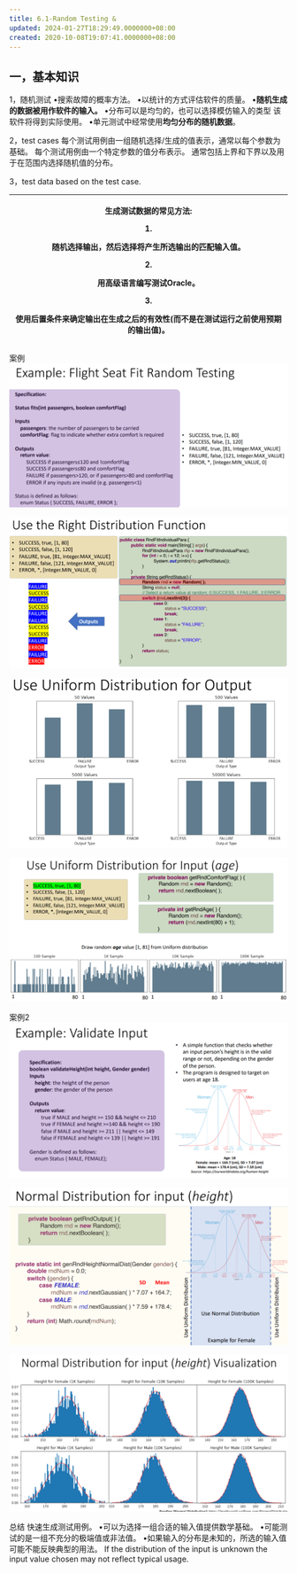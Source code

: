 ```yaml
---
title: 6.1-Random Testing &
updated: 2024-01-27T18:29:49.0000000+08:00
created: 2020-10-08T19:07:41.0000000+08:00
---
```


## 一，基本知识

1，随机测试
•搜索故障的概率方法。
•以统计的方式评估软件的质量。
•**随机生成的数据被用作软件的输入。**
•分布可以是均匀的，也可以选择模仿输入的类型
该软件将得到实际使用。
•单元测试中经常使用**均匀分布的随机数据**。

2，test cases
每个测试用例由一组随机选择/生成的值表示，通常以每个参数为基础。
每个测试用例由一个特定参数的值分布表示。
通常包括上界和下界以及用于在范围内选择随机值的分布。

3，test data
based on the test case.
<table>
<colgroup>
<col style="width: 100%" />
</colgroup>
<thead>
<tr class="header">
<th><p>生成测试数据的常见方法:</p>
<p>1.</p>
<p>随机选择输出，然后选择将产生所选输出的匹配输入值。</p>
<p>2.</p>
<p>用高级语言编写测试Oracle。</p>
<p>3.</p>
<p>使用后置条件来确定输出在生成之后的有效性(而不是在测试运行之前使用预期的输出值)。</p></th>
</tr>
</thead>
<tbody>
</tbody>
</table>

案例
![image1](../../assets/4d284957d7474f2a9bb751a54c468812.png)

![image2](../../assets/8a8842677b7449539c1d9cce70875b56.png)

![image3](../../assets/feaf02033dca4f47909994ff24dc3ea4.png)

![image4](../../assets/8e522d6947094690b39de846deaccb72.png)

案例2
![image5](../../assets/e626ed73ce5d4f189ff37d4483794252.png)

![image6](../../assets/13a7533e03fe452c9d0ce74011461091.png)

![image7](../../assets/584cc228d8f64cc4b3e5c48f9e8fb9fd.png)

总结
快速生成测试用例。
•可以为选择一组合适的输入值提供数学基础。
•可能测试的是一组不充分的极端值或非法值。
•如果输入的分布是未知的，所选的输入值可能不能反映典型的用法。
If the distribution of the input is unknown the input value chosen may
not reflect typical usage.

